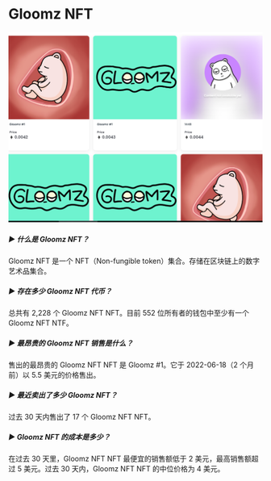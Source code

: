 # Gloomz NFT

![NFT](20220826153327.png)

##### ▶ 什么是 Gloomz NFT？

Gloomz NFT 是一个 NFT（Non-fungible token）集合。存储在区块链上的数字艺术品集合。

##### ▶ 存在多少 Gloomz NFT 代币？

总共有 2,228 个 Gloomz NFT NFT。目前 552 位所有者的钱包中至少有一个 Gloomz NFT NTF。

##### ▶ 最昂贵的 Gloomz NFT 销售是什么？

售出的最昂贵的 Gloomz NFT NFT 是 Gloomz #1。它于 2022-06-18（2 个月前）以 5.5 美元的价格售出。

##### ▶ 最近卖出了多少 Gloomz NFT？

过去 30 天内售出了 17 个 Gloomz NFT NFT。

##### ▶ Gloomz NFT 的成本是多少？

在过去 30 天里，Gloomz NFT NFT 最便宜的销售额低于 2 美元，最高销售额超过 5 美元。过去 30 天内，Gloomz NFT NFT 的中位价格为 4 美元。
